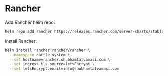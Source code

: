 # Rancher


Add Rancher helm repo:
```bash
helm repo add rancher https://releases.rancher.com/server-charts/stable
```

Install Rancher:
```bash
helm install rancher rancher/rancher \
  --namespace cattle-system \
  --set hostname=rancher.shubhamtatvamasi.com \
  --set ingress.tls.source=letsEncrypt \
  --set letsEncrypt.email=info@shubhamtatvamasi.com
```
